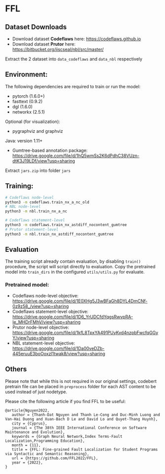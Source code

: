 
# FFL
## Dataset Downloads
- Download dataset **Codeflaws** here: https://codeflaws.github.io
- Download dataset **Prutor** here: https://bitbucket.org/iiscseal/nbl/src/master/

Extract the 2 dataset into `data_codeflaws` and `data_nbl` respectively
## Environment: 
The following dependencies are required to train or run the model:
- pytorch (1.6.0+)
- fasttext (0.9.2)
- dgl (1.6.0)
- networkx (2.5.1)


Optional (for visualization):
- pygraphviz and graphviz


Java: version 1.11+
- Gumtree-based annotation package: https://drive.google.com/file/d/1hQ5wmSs2K6dPdhC38VUzn-dtK3J19LDf/view?usp=sharing

Extract `jars.zip` into folder `jars`
## Training: 
```bash
# Codeflaws node-level
python3 -m codeflaws.train_nx_a_nc_old
# NBL node-level
python3 -m nbl.train_nx_a_nc

# Codeflaws statement-level
python3 -m codeflaws.train_nx_astdiff_nocontent_gumtree
# Prutor statement-level
python3 -m nbl.train_nx_astdiff_nocontent_gumtree
```

## Evaluation
The training script already contain evaluation, by disabling `train()` procedure, the script will script directly to evaluation.
Copy the pretrained model into `train_dirs` in the configured `utils/utils.py` for evaluate.
### Pretrained model:
- Codeflaws node-level objective: https://drive.google.com/file/d/1E0XHg5J3wBFaGh8DYL4DmCNf-0z9z58_/view?usp=sharing
- Codeflaws statement-level objective: https://drive.google.com/file/d/1D6_YrUDCfdYqgsRwvpRA-le_MHDrFMhV/view?usp=sharing
- Prutor node-level objective: https://drive.google.com/file/d/1kfL8TpxYA491PUyKvd4nzpbFwcfqGGyY/view?usp=sharing
- NBL statement-level objective: https://drive.google.com/file/d/1Da00veDZb-445eruuE3boOoxzl1twak8/view?usp=sharing


## Others
Please note that while this is not required in our original settings, codebert pretrain file can be placed in `preprocess` folder for each AST content to be used instead of just nodetype.

Please cite the following article if you find FFL to be useful:
```
@article{Nguyen2022,
   author = {Thanh-Dat Nguyen and Thanh Le-Cong and Duc-Minh Luong and Van-Hai Duong and Xuan-Bach D Le and David Lo and Quyet-Thang Huynh},
   city = {Cyprus},
   journal = {The 38th IEEE International Conference on Software Maintenance and Evolution},
   keywords = {Graph Neural Network,Index Terms-Fault Localization,Programming Education},
   month = {11},
   title = {FFL: Fine-grained Fault Localization for Student Programs via Syntactic and Semantic Reasoning},
   url = {https://github.com/FFL2022/FFL},
   year = {2022},
}
```

